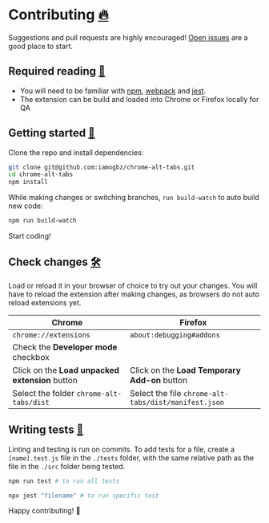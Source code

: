 # Contributing [:fire:](https://github.com/iamogbz/chrome-alt-tabs/graphs/contributors)

Suggestions and pull requests are highly encouraged! [Open issues](https://github.com/iamogbz/chrome-alt-tabs/issues) are a good place to start.

## Required reading [:notebook:](#1)

- You will need to be familiar with [npm](https://docs.npmjs.com/getting-started/), [webpack](https://webpack.js.org/guides/getting-started/) and [jest](https://jestjs.io/docs/en/getting-started).
- The extension can be build and loaded into Chrome or Firefox locally for QA

## Getting started [:electric_plug:](#2)

Clone the repo and install dependencies:

```sh
git clone git@github.com:iamogbz/chrome-alt-tabs.git
cd chrome-alt-tabs
npm install
```

While making changes or switching branches, `run build-watch` to auto build new code:

```sh
npm run build-watch
```

Start coding!

## Check changes [:hammer_and_wrench:](#3)

Load or reload it in your browser of choice to try out your changes. You will have to reload the extension after making changes, as browsers do not auto reload extensions yet.

| Chrome                                          | Firefox                                              |
| ----------------------------------------------- | ---------------------------------------------------- |
| `chrome://extensions`                           | `about:debugging#addons`                             |
| Check the **Developer mode** checkbox           |
| Click on the **Load unpacked extension** button | Click on the **Load Temporary Add-on** button        |
| Select the folder `chrome-alt-tabs/dist`        | Select the file `chrome-alt-tabs/dist/manifest.json` |

## Writing tests [:construction:](#0)

Linting and testing is run on commits. To add tests for a file, create a `[name].test.js` file in the `./tests` folder, with the same relative path as the file in the `./src` folder being tested.

```sh
npm run test # to run all tests
```

```sh
npx jest "filename" # to run specific test
```

Happy contributing! :tada:
